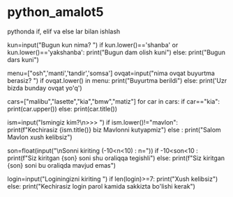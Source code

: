 # python_amalot5
pythonda if, elif va else lar bilan ishlash

kun=input("Bugun kun nima? ")
if kun.lower()=='shanba' or kun.lower()=='yakshanba':
    print("Bugun dam olish kuni")
else:
    print("Bugun dars kuni")

menu=["osh",'manti','tandir','somsa']
ovqat=input("nima ovqat buyurtma berasiz? ")
if ovqat.lower() in menu:
    print("Buyurtma berildi")
else:
    print('Uzr bizda bunday ovqat yo\'q')

cars=["malibu","lasette","kia","bmw","matiz"]
for car in cars:
    if car=="kia":
        print(car.upper())
    else:
        print(car.title())


ism=input("Ismingiz kim?\n>>> ")
if ism.lower()!="mavlon":
    print(f"Kechirasiz {ism.title()}  biz Mavlonni kutyapmiz")
else :
    print("Salom Mavlon xush kelibsiz")


son=float(input("\nSonni kiriting (-10<n<10) : n="))
if -10<son<10 :
    print(f"Siz kiritgan {son} soni shu oraliqqa tegishli")
else:
    print(f"Siz kiritgan {son} soni bu oraliqda mavjud emas") 


login=input("Loginingizni kiriting ")
if len(login)>=7:
    print("Xush kelibsiz")
else:
    print("Kechirasiz login parol kamida sakkizta bo'lishi kerak")

